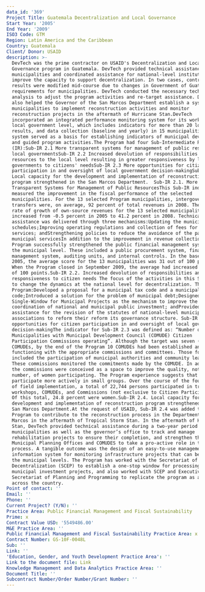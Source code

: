 ```yaml
---
data_id: '369'
Project Title: Guatemala Decentralization and Local Governance
Start Year: '2005'
End Year: '2009'
ISO3 Code: GTM
Region: Latin America and the Caribbean
Country: Guatemala
Client/ Donor: USAID
description: >-
  DevTech was the prime contractor on USAID's Decentralization and Local
  Governance program in Guatemala. DevTech provided technical assistance in
  municipalities and coordinated assistance for national-level institutions to
  improve the capacity to support decentralization. In two cases, contract
  results were modified mid-course due to changes in Government of Guatemala
  requirements for municipalities. DevTech conducted the necessary technical
  analysis to adjust the program activities and re-target assistance. DevTech
  also helped the Governor of the San Marcos Department establish a system for
  municipalities to implement reconstruction activities and monitor
  reconstruction projects in the aftermath of Hurricane Stan.DevTech
  incorporated an integrated performance monitoring system for its work at the
  local government level, which includes indicators for more than 20 lower-level
  results, and data collection (baseline and yearly) in 15 municipalities. The
  system served as a basis for establishing indicators of municipal development
  and guided program activities.The Program had four Sub-Intermediate Results
  (IR):Sub-IR 2.1 More transparent systems for management of public resources by
  local governmentsSub-IR 2.2 Increased devolution of responsibilities and
  resources to the local level resulting in greater responsiveness by local
  governments to citizens' needsSub-IR 2.3 More opportunities for citizen
  participation in and oversight of local government decision-makingSub-IR 2.4
  Local capacity for the development and implementation of reconstruction
  program strengthened in the San Marcos Department.  Sub-IR 2.1. More
  Transparent Systems for Management of Public ResourcesThis Sub-IR indicator
  measured the improvement in the fiscal performance of the selected
  municipalities. For the 13 selected Program municipalities, intergovernmental
  transfers were, on average, 92 percent of total revenues in 2008. The annual
  rate of growth of own-source revenues for the 13 selected municipalities
  increased from -0.5 percent in 2005 to 41.2 percent in 2008. Technical
  assistance was delivered through three mechanisms:Updating the municipal fees
  schedules;Improving operating regulations and collection of fees for municipal
  services; andStrengthening policies to reduce the avoidance of the payment of
  municipal servicesIn addition to the improvement in revenue collection, the
  Program successfully strengthened the public financial management systems at
  the municipal level. These included a public procurement system, financial
  management system, auditing units, and internal controls. In the base year of
  2005, the average score for the 13 municipalities was 31 out of 100 points.
  When the Program closed in September 2009, the average had increased to 89 out
  of 100 points.Sub-IR 2.2. Increased devolution of responsibilities and greater
  responsiveness to citizen needs The focus of the activities in this Sub-IR was
  to change the dynamics at the national level for decentralization. The
  Program:Developed a proposal for a municipal tax code and a municipal
  code;Introduced a solution for the problem of municipal debt;Designed a
  Single-Window for Municipal Projects as the mechanism to improve the
  coordination of national and municipal public investment; andProvided legal
  assistance for the revision of the statutes of national-level municipal
  associations to reform their reform its governance structure. Sub-IR 2.3. More
  opportunities for citizen participation in and oversight of local government
  decision-makingThe indicator for Sub-IR 2.3 was defined as: “Number of
  Municipalities with Municipal Development Council (COMUDE) Citizen
  Participation Commissions operating”. Although the target was seven (7)
  COMUDEs, by the end of the Program 10 COMUDEs had been established and were
  functioning with the appropriate commissions and committees. Those formed
  included the participation of municipal authorities and community leaders.
  These commissions monitored the commitments made by the COMUDE. In addition,
  the commissions were conceived as a space to improve the quality, not only the
  number, of women participating. The Program experience suggests that women
  participate more actively in small groups. Over the course of the four years
  of field implementation, a total of 22,744 persons participated in training
  workshops, COMUDEs, and Commissions (not exclusive to Citizen Participation).
  Of this total, 24.8 percent were women.Sub-IR 2.4. Local capacity for the
  development and implementation of reconstruction program strengthened in the
  San Marcos Department.At the request of USAID, Sub-IR 2.4 was added to the
  Program to contribute to the reconstruction process in the Department of San
  Marcos in the aftermath of Tropical Storm Stan. In the aftermath of Hurricane
  Stan, DevTech provided technical assistance during a two-year period to 14
  municipalities as well as the governor’s office to track and manage
  rehabilitation projects to ensure their completion, and strengthen the
  Municipal Planning Offices and COMUDES to take a pro-active role in the
  process. A tangible outcome was the design of an easy-to-use management
  information system for monitoring infrastructure projects that can be used at
  the municipal levels. The Program has worked with the Secretariat of
  Decentralization (SCEP) to establish a one-stop window for processing
  municipal investment projects, and also worked with SCEP and Executive
  Secretariat of Planning and Programming to replicate the program as a model
  across the country.
Point of contact: ''
Email: ''
Phone: ''
Current Project? (Y/N): ''
Practice Area: Public Financial Management and Fiscal Sustainability
Prime: x
Contract Value USD: '5549486.00'
M&E Practice Area: ''
Public Financial Management and Fiscal Sustainability Practice Area: x
Contract Number: GS-10F-0048L
Sub: ''
Link: ''
'Education, Gender, and Youth Development Practice Area': ''
Link to the document file: Link
Knowledge Management and Data Analytics Practice Area: ''
Document Title: ''
Subcontract Number/Order Number/Grant Number: ''
---
```

